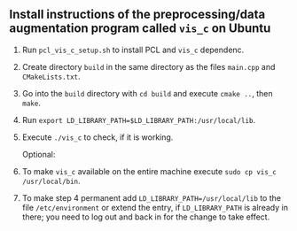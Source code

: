 ## Install instructions of the preprocessing/data augmentation program called ``vis_c`` on Ubuntu

1. Run ``pcl_vis_c_setup.sh`` to install PCL and ``vis_c`` dependenc.
2. Create directory ``build`` in the same directory as the files ``main.cpp`` and ``CMakeLists.txt``.
3. Go into the ``build`` directory with ``cd build`` and execute ``cmake ..``, then ``make``.
4. Run ``export LD_LIBRARY_PATH=$LD_LIBRARY_PATH:/usr/local/lib``.
5. Execute ``./vis_c`` to check, if it is working.

    Optional:

6. To make ``vis_c`` available on the entire machine execute ``sudo cp vis_c /usr/local/bin``.
7. To make step 4 permanent add ``LD_LIBRARY_PATH=/usr/local/lib`` to the file ``/etc/environment`` or extend the entry, if ``LD_LIBRARY_PATH`` is already in there; you need to log out and back in for the change to take effect.
